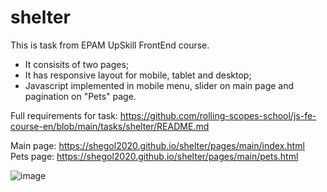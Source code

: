 # shelter

This is task from EPAM UpSkill FrontEnd course. 
- It consisits of two pages;
- It has responsive layout for mobile, tablet and desktop;
- Javascript implemented in mobile menu, slider on main page and pagination on "Pets" page.

Full requirements for task: https://github.com/rolling-scopes-school/js-fe-course-en/blob/main/tasks/shelter/README.md

Main page: https://shegol2020.github.io/shelter/pages/main/index.html  
Pets page: https://shegol2020.github.io/shelter/pages/main/pets.html

![image](https://user-images.githubusercontent.com/70282983/236533890-50eede46-8a31-460f-b2ff-57f1110c73f4.png)
